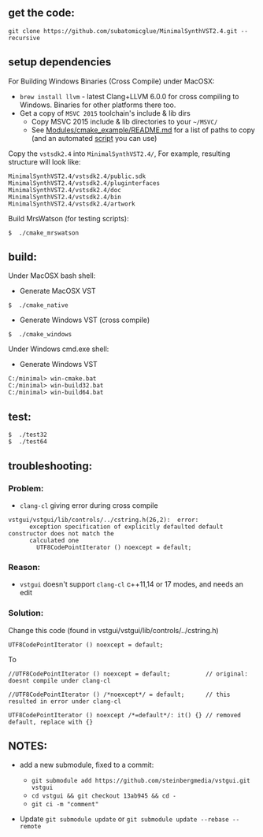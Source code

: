 
## get the code:

```
git clone https://github.com/subatomicglue/MinimalSynthVST2.4.git --recursive
```

## setup dependencies

For Building Windows Binaries (Cross Compile) under MacOSX:
- `brew install llvm` - latest Clang+LLVM 6.0.0 for cross compiling to Windows.  Binaries for other platforms there too.
- Get a copy of `MSVC 2015` toolchain's include & lib dirs
  * Copy MSVC 2015 include & lib directories to your `~/MSVC/`
  * See [Modules/cmake_example/README.md](https://github.com/subatomicglue/cross-compile-macosx-clang-windows-msvc/tree/master/cmake_example#install-msvc-and-clang-compiler) for a list of paths to copy (and an automated [script](https://github.com/subatomicglue/cross-compile-macosx-clang-windows-msvc/tree/master/cmake_example/Modules/Platform/copy_msvc) you can use)

Copy the `vstsdk2.4` into `MinimalSynthVST2.4/`, For example, resulting structure will look like:
```
MinimalSynthVST2.4/vstsdk2.4/public.sdk
MinimalSynthVST2.4/vstsdk2.4/pluginterfaces
MinimalSynthVST2.4/vstsdk2.4/doc
MinimalSynthVST2.4/vstsdk2.4/bin
MinimalSynthVST2.4/vstsdk2.4/artwork
```

Build MrsWatson (for testing scripts):
```
$  ./cmake_mrswatson
```

## build:

Under MacOSX bash shell:
- Generate MacOSX VST
```
$  ./cmake_native
```
- Generate Windows VST (cross compile)
```
$  ./cmake_windows
```

Under Windows cmd.exe shell:
- Generate Windows VST
```
C:/minimal> win-cmake.bat
C:/minimal> win-build32.bat
C:/minimal> win-build64.bat
```

## test:
```
$  ./test32
$  ./test64
```


## troubleshooting:

### Problem:
  - `clang-cl` giving error during cross compile
```
vstgui/vstgui/lib/controls/../cstring.h(26,2):  error:
      exception specification of explicitly defaulted default constructor does not match the
      calculated one
        UTF8CodePointIterator () noexcept = default;
```
### Reason:
  - `vstgui` doesn't support `clang-cl` c++11,14 or 17 modes, and needs an edit
### Solution:

Change this code (found in vstgui/vstgui/lib/controls/../cstring.h)
```
UTF8CodePointIterator () noexcept = default;
```
To
```
//UTF8CodePointIterator () noexcept = default;          // original: doesnt compile under clang-cl

//UTF8CodePointIterator () /*noexcept*/ = default;      // this resulted in error under clang-cl

UTF8CodePointIterator () noexcept /*=default*/: it() {} // removed default, replace with {}

```

## NOTES:

- add a new submodule, fixed to a commit:
  * `git submodule add https://github.com/steinbergmedia/vstgui.git vstgui`
  * `cd vstgui && git checkout 13ab945 && cd -`
  * `git ci -m "comment"`

- Update `git submodule update` or `git submodule update --rebase --remote`

